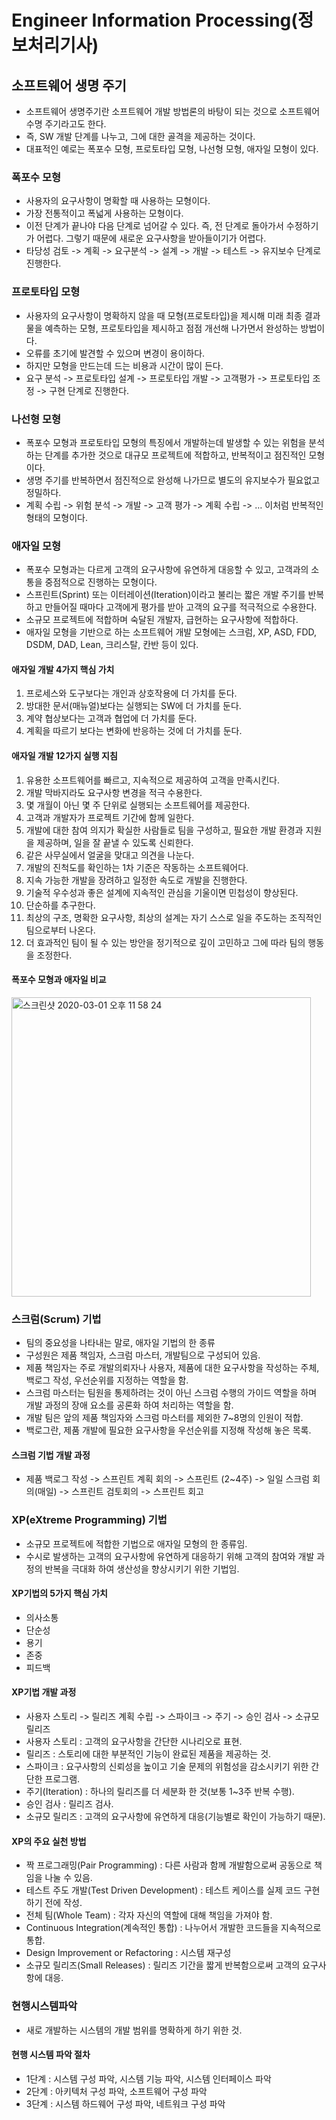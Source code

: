 # Engineer Information Processing(정보처리기사)
## 소프트웨어 생명 주기
* 소프트웨어 생명주기란 소프트웨어 개발 방법론의 바탕이 되는 것으로 소프트웨어 수명 주기라고도 한다. 
* 즉, SW 개발 단계를 나누고, 그에 대한 골격을 제공하는 것이다.
* 대표적인 예로는 폭포수 모형, 프로토타입 모형, 나선형 모형, 애자일 모형이 있다.

### 폭포수 모형
* 사용자의 요구사항이 명확할 때 사용하는 모형이다.
* 가장 전통적이고 폭넓게 사용하는 모형이다.
* 이전 단계가 끝나야 다음 단계로 넘어갈 수 있다. 즉, 전 단계로 돌아가서 수정하기가 어렵다. 그렇기 때문에 새로운 요구사항을 받아들이기가 어렵다.
* 타당성 검토 -> 계획 -> 요구분석 -> 설계 -> 개발 -> 테스트 -> 유지보수 단계로 진행한다.

### 프로토타입 모형
* 사용자의 요구사항이 명확하지 않을 때 모형(프로토타입)을 제시해 미래 최종 결과물을 예측하는 모형, 프로토타입을 제시하고 점점 개선해 나가면서 완성하는 방법이다.
* 오류를 초기에 발견할 수 있으며 변경이 용이하다.
* 하지만 모형을 만드는데 드는 비용과 시간이 많이 든다.
* 요구 분석 -> 프로토타입 설계 -> 프로토타입 개발 -> 고객평가 -> 프로토타입 조정 -> 구현 단계로 진행한다.

### 나선형 모형
* 폭포수 모형과 프로토타입 모형의 특징에서 개발하는데 발생할 수 있는 위험을 분석하는 단계를 추가한 것으로 대규모 프로젝트에 적합하고, 반복적이고 점진적인 모형이다.
* 생명 주기를 반복하면서 점진적으로 완성해 나가므로 별도의 유지보수가 필요없고 정밀하다.
* 계획 수립 -> 위험 분석 -> 개발 -> 고객 평가 -> 계획 수립 -> … 이처럼 반복적인 형태의 모형이다.

### 애자일 모형
* 폭포수 모형과는 다르게 고객의 요구사항에 유연하게 대응할 수 있고, 고객과의 소통을 중점적으로 진행하는 모형이다.
* 스프린트(Sprint) 또는 이터레이션(Iteration)이라고 불리는 짧은 개발 주기를 반복하고 만들어질 때마다 고객에게 평가를 받아 고객의 요구를 적극적으로 수용한다.
* 소규모 프로젝트에 적합하며 숙달된 개발자, 급현하는 요구사항에 적합하다.
* 애자일 모형을 기반으로 하는 소프트웨어 개발 모형에는 스크럼, XP, ASD, FDD, DSDM, DAD, Lean, 크리스탈, 칸반 등이 있다.

#### 애자일 개발 4가지 핵심 가치
1. 프로세스와 도구보다는 개인과 상호작용에 더 가치를 둔다.
2. 방대한 문서(매뉴얼)보다는 실행되는 SW에 더 가치를 둔다.
3. 계약 협상보다는 고객과 협업에 더 가치를 둔다.
4. 계획을 따르기 보다는 변화에 반응하는 것에 더 가치를 둔다.

#### 애자일 개발 12가지 실행 지침
1. 유용한 소프트웨어를 빠르고, 지속적으로 제공하여 고객을 만족시킨다.
2. 개발 막바지라도 요구사항 변경을 적극 수용한다.
3. 몇 개월이 아닌 몇 주 단위로 실행되는 소프트웨어를 제공한다.
4. 고객과 개발자가 프로젝트 기간에 함께 일한다.
5. 개발에 대한 참여 의지가 확실한 사람들로 팀을 구성하고,  필요한 개발 환경과 지원을 제공하며, 일을 잘 끝낼 수 있도록 신뢰한다.
6. 같은 사무실에서 얼굴을 맞대고 의견을 나눈다.
7. 개발의 진척도를 확인하는 1차 기준은 작동하는 소프트웨어다.
8. 지속 가능한 개발을 장려하고 일정한 속도로 개발을 진행한다.
9. 기술적 우수성과 좋은 설계에 지속적인 관심을 기울이면 민첩성이 향상된다.
10. 단순하를 추구한다.
11. 최상의 구조, 명확한 요구사항, 최상의 설계는 자기 스스로 일을 주도하는 조직적인 팀으로부터 나온다.
12. 더 효과적인 팀이 될 수 있는 방안을 정기적으로 깊이 고민하고 그에 따라 팀의 행동을 조정한다.

#### 폭포수 모형과 애자일 비교
<img width="479" alt="스크린샷 2020-03-01 오후 11 58 24" src="https://user-images.githubusercontent.com/37511312/75628016-8f37f100-5c18-11ea-8348-528eece39f2b.png">

### 스크럼(Scrum) 기법
* 팀의 중요성을 나타내는 말로, 애자일 기법의 한 종류
* 구성원은 제품 책임자, 스크럼 마스터, 개발팀으로 구성되어 있음.
* 제품 책임자는 주로 개발의뢰자나 사용자, 제품에 대한 요구사항을 작성하는 주체, 백로그 작성, 우선순위를 지정하는 역할을 함.
* 스크럼 마스터는 팀원을 통제하려는 것이 아닌 스크럼 수행의 가이드 역할을 하며 개발 과정의 장애 요소를 공론화 하여 처리하는 역할을 함.
* 개발 팀은 앞의 제품 책임자와 스크럼 마스터를 제외한 7~8명의 인원이 적합.
* 백로그란, 제품 개발에 필요한 요구사항을 우선순위를 지정해 작성해 놓은 목록.
#### 스크럼 기법 개발 과정
* 제품 백로그 작성 -> 스프린트 계획 회의 -> 스프린트 (2~4주) -> 일일 스크럼 회의(매일) -> 스프린트 검토회의 -> 스프린트 회고

### XP(eXtreme Programming) 기법
* 소규모 프로젝트에 적합한 기법으로 애자일 모형의 한 종류임.
* 수시로 발생하는 고객의 요구사항에 유연하게 대응하기 위해 고객의 참여와 개발 과정의 반복을 극대화 하여 생산성을 향상시키기 위한 기법임.

#### XP기법의 5가지 핵심 가치
* 의사소통
* 단순성
* 용기
* 존중
* 피드백 

#### XP기법 개발 과정
* 사용자 스토리 -> 릴리즈 계획 수립 -> 스파이크 -> 주기 -> 승인 검사 -> 소규모 릴리즈
* 사용자 스토리 : 고객의 요구사항을 간단한 시나리오로 표현.
* 릴리즈 : 스토리에 대한 부분적인 기능이 완료된 제품을 제공하는 것.
* 스파이크 : 요구사항의 신뢰성을 높이고 기술 문제의 위험성을 감소시키기 위한 간단한 프로그램.
* 주기(Iteration) : 하나의 릴리즈를 더 세분화 한 것(보통 1~3주 반복 수행).
* 승인 검사 : 릴리즈 검사.
*  소규모 릴리즈 : 고객의 요구사항에 유연하게 대응(기능별로 확인이 가능하기 때문).

#### XP의 주요 실천 방법
* 짝 프로그래밍(Pair Programming) : 다른 사람과 함께 개발함으로써 공동으로 책임을 나눌 수 있음.
* 테스트 주도 개발(Test Driven Development) : 테스트 케이스를 실제 코드 구현하기 전에 작성.
* 전체 팀(Whole Team) : 각자 자신의 역할에 대해 책임을 가져야 함.
* Continuous Integration(계속적인 통합) : 나누어서 개발한 코드들을 지속적으로 통합.
* Design Improvement or Refactoring : 시스템 재구성
* 소규모 릴리즈(Small Releases)  : 릴리즈 기간을 짧게 반복함으로써 고객의 요구사항에 대응.

### 현행시스템파악 
* 새로 개발하는 시스템의 개발 범위를 명확하게 하기 위한 것.

#### 현행 시스템 파악 절차
* 1단계 : 시스템 구성 파악, 시스템 기능 파악, 시스템 인터페이스 파악
* 2단계 : 아키텍처 구성 파악, 소프트웨어 구성 파악
* 3단계 : 시스템 하드웨어 구성 파악, 네트워크 구성 파악
